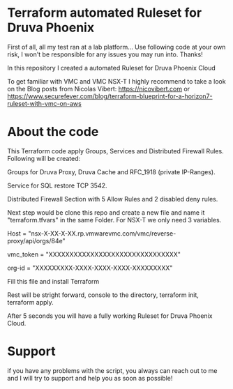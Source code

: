 # Terraform automated Ruleset for Druva Phoenix

First of all, all my test ran at a lab platform… Use following code at your own risk, I won't be responsible for any issues you may run into. Thanks!

In this repository I created a automated Ruleset for Druva Phoenix Cloud

To get familiar with VMC and VMC NSX-T I highly recommend to take a look on the Blog posts from Nicolas Vibert:
https://nicovibert.com or https://www.securefever.com/blog/terraform-blueprint-for-a-horizon7-ruleset-with-vmc-on-aws

# About the code

This Terraform code apply Groups, Services and Distributed Firewall Rules. Following will be created:

Groups for Druva Proxy, Druva Cache and RFC_1918 (private IP-Ranges).

Service for SQL restore TCP 3542.

Distributed Firewall Section with 5 Allow Rules and 2 disabled deny rules.

Next step would be clone this repo and create a new file and name it "terraform.tfvars" in the same Folder. For NSX-T we only need 3 variables.

Host = "nsx-X-XX-X-XX.rp.vmwarevmc.com/vmc/reverse-proxy/api/orgs/84e"

vmc_token = "XXXXXXXXXXXXXXXXXXXXXXXXXXXXXXX"

org-id = "XXXXXXXXX-XXXX-XXXX-XXXX-XXXXXXXXX"

Fill this file and install Terraform

Rest will be stright forward, console to the directory, terraform init, terraform apply.

After 5 seconds you will have a fully working Ruleset for Druva Phoenix Cloud.

# Support

if you have any problems with the script, you always can reach out to me and I will try to support and help you as soon as possible!

